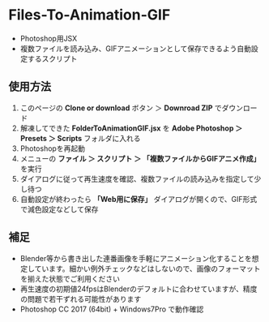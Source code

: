 # Files-To-Animation-GIF
- Photoshop用JSX
- 複数ファイルを読み込み、GIFアニメーションとして保存できるよう自動設定するスクリプト


## 使用方法
1. このページの **Clone or download** ボタン ＞ **Downroad ZIP** でダウンロード
1. 解凍してできた **FolderToAnimationGIF.jsx** を **Adobe Photoshop ＞ Presets ＞ Scripts** フォルダに入れる
1. Photoshopを再起動
1. メニューの **ファイル ＞ スクリプト ＞ 「複数ファイルからGIFアニメ作成」** を実行
1. ダイアログに従って再生速度を確認、複数ファイルの読み込みを指定して少し待つ
1. 自動設定が終わったら **「Web用に保存」** ダイアログが開くので、GIF形式で減色設定などして保存

## 補足
- Blender等から書き出した連番画像を手軽にアニメーション化することを想定しています。細かい例外チェックなどはしないので、画像のフォーマットを揃えた状態でご利用ください
- 再生速度の初期値24fpsはBlenderのデフォルトに合わせていますが、精度の問題で若干ずれる可能性があります
- Photoshop CC 2017 (64bit) + Windows7Pro で動作確認
